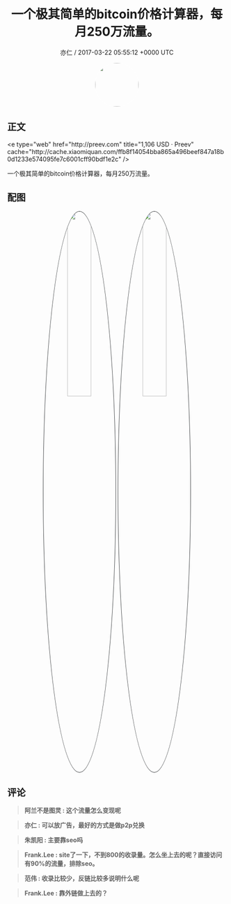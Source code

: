 <h1 align="center">一个极其简单的bitcoin价格计算器，每月250万流量。</h1>
<p align="center">
    <a>亦仁 / 2017-03-22 05:55:12 &#43;0000 UTC</a>
</p>

<div align="center">
    <img src="https://images.zsxq.com/Fn3NQqCN8nuGF86yZPXSbEsl0mb3?e=1590940799&amp;token=kIxbL07-8jAj8w1n4s9zv64FuZZNEATmlU_Vm6zD:pfbNc8W3hS0oYG_hyXXh_rHMHuc=" width="100" height="100" style="border:1px solid;border-radius:50%; color:#ffffff"/>
</div>

## 正文

<div>
&lt;e type=&#34;web&#34; href=&#34;http://preev.com&#34; title=&#34;1,106 USD · Preev&#34; cache=&#34;http://cache.xiaomiquan.com/ffb8f14054bba865a496beef847a18b0d1233e574095fe7c6001cff90bdf1e2c&#34; /&gt; 

一个极其简单的bitcoin价格计算器，每月250万流量。
</div>

## 配图
<div class="image" align="center">

<img src="https://images.zsxq.com/FhH89qcb92XywBr5cAsL05kK2D1u?imageMogr2/auto-orient/thumbnail/800x/format/jpg/blur/1x0/quality/75&amp;e=1590940799&amp;token=kIxbL07-8jAj8w1n4s9zv64FuZZNEATmlU_Vm6zD:u4ugJgVCorSmRRgwGvtkHtDLk0I=" width="33%" height="33%" style="border:1px solid;border-radius:50%; color:#3c3f41"/>

<img src="https://images.zsxq.com/Fp9_rKINoJaKCNoU3agMhYW8tRfX?imageMogr2/auto-orient/thumbnail/800x/format/jpg/blur/1x0/quality/75&amp;e=1590940799&amp;token=kIxbL07-8jAj8w1n4s9zv64FuZZNEATmlU_Vm6zD:a6pgP23zhPiuYTzG53dVPTRjq3Y=" width="33%" height="33%" style="border:1px solid;border-radius:50%; color:#3c3f41"/>

</div>

## 评论

<div align="left">
<div>

<blockquote >
<span> <strong>阿兰不是图灵 : 这个流量怎么变现呢 </strong></span>
</blockquote>

<blockquote >
<span> <strong>亦仁 : 可以放广告，最好的方式是做p2p兑换 </strong></span>
</blockquote>

<blockquote >
<span> <strong>朱凯阳 : 主要靠seo吗 </strong></span>
</blockquote>

<blockquote >
<span> <strong>Frank.Lee : site了一下，不到800的收录量。怎么坐上去的呢？直接访问有90%的流量，排除seo。 </strong></span>
</blockquote>

<blockquote >
<span> <strong>范伟 : 收录比较少，反链比较多说明什么呢 </strong></span>
</blockquote>

<blockquote >
<span> <strong>Frank.Lee : 靠外链做上去的？ </strong></span>
</blockquote>

</div>
</div>